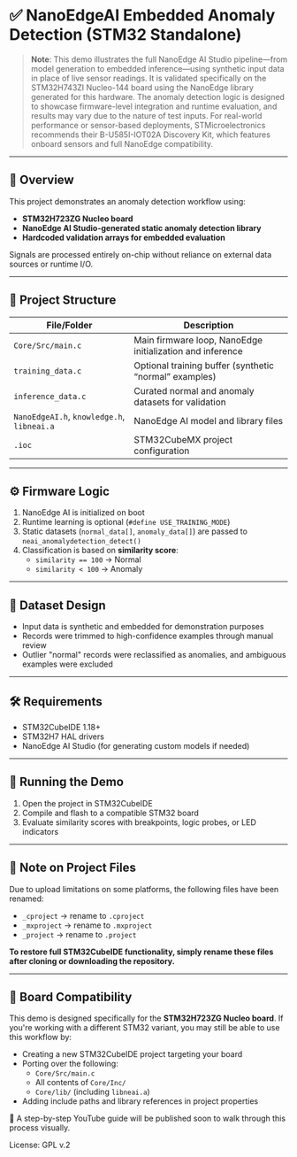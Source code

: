 
# ✅ NanoEdgeAI Embedded Anomaly Detection (STM32 Standalone)

> **Note**: This demo illustrates the full NanoEdge AI Studio pipeline—from model generation to embedded inference—using synthetic input data in place of live sensor readings. It is validated specifically on the STM32H743ZI Nucleo-144 board using the NanoEdge library generated for this hardware. The anomaly detection logic is designed to showcase firmware-level integration and runtime evaluation, and results may vary due to the nature of test inputs.
For real-world performance or sensor-based deployments, STMicroelectronics recommends their B-U585I-IOT02A Discovery Kit, which features onboard sensors and full NanoEdge compatibility.


---

## 🔧 Overview

This project demonstrates an anomaly detection workflow using:

- **STM32H723ZG Nucleo board**
- **NanoEdge AI Studio-generated static anomaly detection library**
- **Hardcoded validation arrays for embedded evaluation**

Signals are processed entirely on-chip without reliance on external data sources or runtime I/O.

---

## 📂 Project Structure

| File/Folder           | Description                                                  |
|-----------------------|--------------------------------------------------------------|
| `Core/Src/main.c`     | Main firmware loop, NanoEdge initialization and inference    |
| `training_data.c`     | Optional training buffer (synthetic “normal” examples)       |
| `inference_data.c`    | Curated normal and anomaly datasets for validation           |
| `NanoEdgeAI.h`, `knowledge.h`, `libneai.a` | NanoEdge AI model and library files              |
| `.ioc`                | STM32CubeMX project configuration                            |

---

## ⚙️ Firmware Logic

1. NanoEdge AI is initialized on boot
2. Runtime learning is optional (`#define USE_TRAINING_MODE`)
3. Static datasets (`normal_data[]`, `anomaly_data[]`) are passed to `neai_anomalydetection_detect()`
4. Classification is based on **similarity score**:
   - `similarity == 100` → Normal  
   - `similarity < 100` → Anomaly

---

## 🧪 Dataset Design

- Input data is synthetic and embedded for demonstration purposes
- Records were trimmed to high-confidence examples through manual review
- Outlier "normal" records were reclassified as anomalies, and ambiguous examples were excluded

---

## 🛠️ Requirements

- STM32CubeIDE 1.18+
- STM32H7 HAL drivers
- NanoEdge AI Studio (for generating custom models if needed)

---

## 🚀 Running the Demo

1. Open the project in STM32CubeIDE
2. Compile and flash to a compatible STM32 board
3. Evaluate similarity scores with breakpoints, logic probes, or LED indicators

---

## 📁 Note on Project Files

Due to upload limitations on some platforms, the following files have been renamed:

- `_cproject` → rename to `.cproject`  
- `_mxproject` → rename to `.mxproject`  
- `_project` → rename to `.project`

**To restore full STM32CubeIDE functionality, simply rename these files after cloning or downloading the repository.**

---

## 🧰 Board Compatibility

This demo is designed specifically for the **STM32H723ZG Nucleo board**. If you're working with a different STM32 variant, you may still be able to use this workflow by:

- Creating a new STM32CubeIDE project targeting your board
- Porting over the following:
  - `Core/Src/main.c`
  - All contents of `Core/Inc/`
  - `Core/lib/` (including `libneai.a`)
- Adding include paths and library references in project properties

🎥 A step-by-step YouTube guide will be published soon to walk through this process visually.

License: GPL v.2
